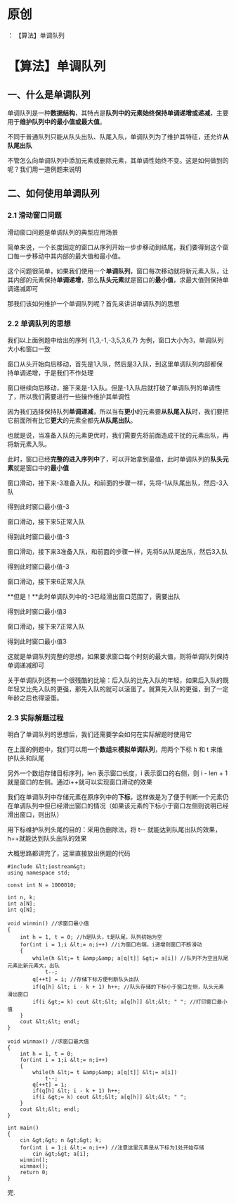 # 原创
：  【算法】单调队列

# 【算法】单调队列

## 一、什么是单调队列

单调队列是一种**数据结构**，其特点是**队列中的元素始终保持单调递增或递减**，主要用于**维护队列中的最小值或最大值**。

不同于普通队列只能从队头出队、队尾入队，单调队列为了维护其特征，还允许**从队尾出队**

不管怎么向单调队列中添加元素或删除元素，其单调性始终不变。这是如何做到的呢？我们用一道例题来说明

## 二、如何使用单调队列

### 2.1 滑动窗口问题

滑动窗口问题是单调队列的典型应用场景

简单来说，一个长度固定的窗口从序列开始一步步移动到结尾，我们要得到这个窗口每一步移动中其内部的最大值和最小值。

这个问题很简单，如果我们使用一个**单调队列**，窗口每次移动就将新元素入队，让其内部的元素保持**单调递增**，那么**队头元素**就是窗口的**最小值**，求最大值则保持单调递减即可

那我们该如何维护一个单调队列呢？首先来讲讲单调队列的思想

### 2.2 单调队列的思想

我们以上面例题中给出的序列 {1,3,-1,-3,5,3,6,7} 为例，窗口大小为3，单调队列大小和窗口一致

窗口从头开始向后移动，首先是1入队，然后是3入队，到这里单调队列内部都保持单调递增，于是我们不作处理

窗口继续向后移动，接下来是-1入队。但是-1入队后就打破了单调队列的单调性了，所以我们需要进行一些操作维护其单调性

因为我们选择保持队列**单调递减**，所以当有**更小**的元素要**从队尾入队**时，我们要把它前面所有比它**更大**的元素全都先**从队尾出队**。

也就是说，当准备入队的元素更优时，我们需要先将前面造成干扰的元素出队，再将新元素入队。

此时，窗口已经**完整的进入序列中**了，可以开始拿到最值，此时单调队列的**队头元素**就是窗口中的**最小值**

窗口滑动，接下来-3准备入队。和前面的步骤一样，先将-1从队尾出队，然后-3入队

得到此时窗口最小值-3 

窗口滑动，接下来5正常入队

得到此时窗口最小值-3

窗口滑动，接下来3准备入队，和前面的步骤一样，先将5从队尾出队，然后3入队

得到此时窗口最小值-3

窗口滑动，接下来6正常入队

**但是！**此时单调队列中的-3已经滑出窗口范围了，需要出队

得到此时窗口最小值3

窗口滑动，接下来7正常入队

得到此时窗口最小值3

这就是单调队列完整的思想，如果要求窗口每个时刻的最大值，则将单调队列保持单调递减即可

关于单调队列还有一个很残酷的比喻：后入队的比先入队的年轻，如果后入队的既年轻又比先入队的更强，那先入队的就可以滚蛋了。就算先入队的更强，到了一定年龄之后也得滚蛋。

### 2.3 实际解题过程

明白了单调队列的思想后，我们还需要学会如何在实际解题时使用它

在上面的例题中，我们可以用一个**数组**来**模拟单调队列**，用两个下标 h 和 t 来维护队头和队尾

另外一个数组存储目标序列，len 表示窗口长度，i 表示窗口的右侧，则 i - len + 1就是窗口的左侧。通过i++就可以实现窗口滑动的效果

我们在单调队列中存储元素在原序列中的**下标**，这样做是为了便于判断一个元素仍在单调队列中但已经滑出窗口的情况（如果该元素的下标小于窗口左侧则说明已经滑出窗口，则出队）

用下标维护队列头尾的目的：采用伪删除法，将 t-- 就能达到队尾出队的效果，h++就能达到队头出队的效果

大概思路都讲完了，这里直接放出例题的代码

```
#include &lt;iostream&gt;
using namespace std;

const int N = 1000010;

int n, k;
int a[N];
int q[N];

void winmin() //求窗口最小值
{
    int h = 1, t = 0; //h是队头，t是队尾，队列初始为空
    for(int i = 1;i &lt;= n;i++) //i为窗口右端，i递增则窗口不断滑动
    {
        while(h &lt;= t &amp;&amp; a[q[t]] &gt;= a[i]) //队列不为空且队尾元素比新元素大，出队
            t--; 
        q[++t] = i; //存储下标方便判断队头出队
        if(q[h] &lt; i - k + 1) h++; //队头存储的下标小于窗口左侧，队头元素滑出窗口
        if(i &gt;= k) cout &lt;&lt; a[q[h]] &lt;&lt; " "; //打印窗口最小值
    }
    cout &lt;&lt; endl;
}

void winmax() //求窗口最大值
{
    int h = 1, t = 0;
    for(int i = 1;i &lt;= n;i++)
    {
        while(h &lt;= t &amp;&amp; a[q[t]] &lt;= a[i])
            t--;
        q[++t] = i;
        if(q[h] &lt; i - k + 1) h++;
        if(i &gt;= k) cout &lt;&lt; a[q[h]] &lt;&lt; " ";
    }
    cout &lt;&lt; endl;
}

int main()
{
    cin &gt;&gt; n &gt;&gt; k;
    for(int i = 1;i &lt;= n;i++) //注意这里元素是从下标为1处开始存储
        cin &gt;&gt; a[i];
    winmin();
    winmax();
    return 0;
}
```

完.
